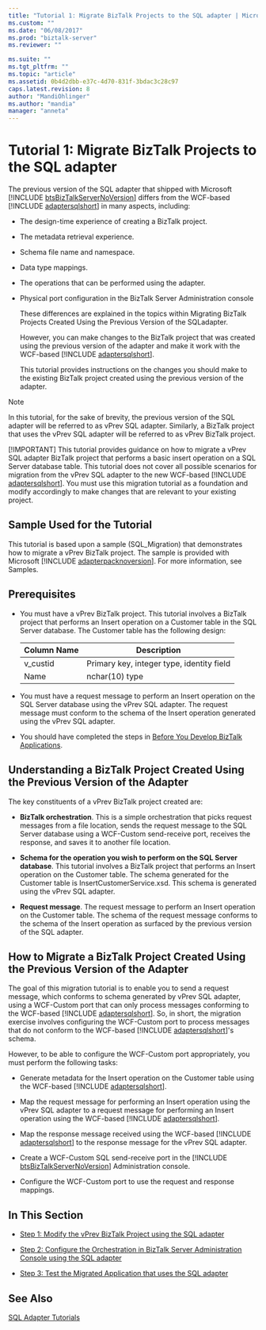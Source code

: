 ```yaml
---
title: "Tutorial 1: Migrate BizTalk Projects to the SQL adapter | Microsoft Docs"
ms.custom: ""
ms.date: "06/08/2017"
ms.prod: "biztalk-server"
ms.reviewer: ""

ms.suite: ""
ms.tgt_pltfrm: ""
ms.topic: "article"
ms.assetid: 0b4d2dbb-e37c-4d70-831f-3bdac3c28c97
caps.latest.revision: 8
author: "MandiOhlinger"
ms.author: "mandia"
manager: "anneta"
---
```

# Tutorial 1: Migrate BizTalk Projects to the SQL adapter
The previous version of the SQL adapter that shipped with Microsoft [!INCLUDE [btsBizTalkServerNoVersion](../../includes/btsbiztalkservernoversion-md.md)] differs from the WCF-based [!INCLUDE [adaptersqlshort](../../includes/adaptersqlshort-md.md)] in many aspects, including:  
  
- The design-time experience of creating a BizTalk project.  
  
- The metadata retrieval experience.  
  
- Schema file name and namespace.  
  
- Data type mappings.  
  
- The operations that can be performed using the adapter.  
  
- Physical port configuration in the BizTalk Server Administration console  
  
  These differences are explained in the topics within Migrating BizTalk Projects Created Using the Previous Version of the SQLadapter.  
  
  However, you can make changes to the BizTalk project that was created using the previous version of the adapter and make it work with the WCF-based [!INCLUDE [adaptersqlshort](../../includes/adaptersqlshort-md.md)].  
  
  This tutorial provides instructions on the changes you should make to the existing BizTalk project created using the previous version of the adapter.  
  
> [!NOTE]
>  In this tutorial, for the sake of brevity, the previous version of the SQL adapter will be referred to as vPrev SQL adapter. Similarly, a BizTalk project that uses the vPrev SQL adapter will be referred to as vPrev BizTalk project.  
> 
> [!IMPORTANT]
>  This tutorial provides guidance on how to migrate a vPrev SQL adapter BizTalk project that performs a basic insert operation on a SQL Server database table. This tutorial does not cover all possible scenarios for migration from the vPrev SQL adapter to the new WCF-based [!INCLUDE [adaptersqlshort](../../includes/adaptersqlshort-md.md)]. You must use this migration tutorial as a foundation and modify accordingly to make changes that are relevant to your existing project.  
  
## Sample Used for the Tutorial  
 This tutorial is based upon a sample (SQL_Migration) that demonstrates how to migrate a vPrev BizTalk project. The sample is provided with Microsoft [!INCLUDE [adapterpacknoversion](../../includes/adapterpacknoversion-md.md)]. For more information, see Samples.  
  
## Prerequisites  
  
-   You must have a vPrev BizTalk project. This tutorial involves a BizTalk project that performs an Insert operation on a Customer table in the SQL Server database. The Customer table has the following design:  
  
    |Column Name|Description|  
    |-----------------|-----------------|  
    |v_custid|Primary key, integer type, identity field|  
    |Name|nchar(10) type|  
  
-   You must have a request message to perform an Insert operation on the SQL Server database using the vPrev SQL adapter. The request message must conform to the schema of the Insert operation generated using the vPrev SQL adapter.  
  
-   You should have completed the steps in [Before You Develop BizTalk Applications](http://msdn.microsoft.com/library/3539741d-5266-43d4-9b7b-73e82f0ed4f6).  
  
## Understanding a BizTalk Project Created Using the Previous Version of the Adapter  
 The key constituents of a vPrev BizTalk project created are:  
  
-   **BizTalk orchestration**. This is a simple orchestration that picks request messages from a file location, sends the request message to the SQL Server database using a WCF-Custom send-receive port, receives the response, and saves it to another file location.  
  
-   **Schema for the operation you wish to perform on the SQL Server database**. This tutorial involves a BizTalk project that performs an Insert operation on the Customer table. The schema generated for the Customer table is InsertCustomerService.xsd. This schema is generated using the vPrev SQL adapter.  
  
-   **Request message**. The request message to perform an Insert operation on the Customer table. The schema of the request message conforms to the schema of the Insert operation as surfaced by the previous version of the SQL adapter.  
  
## How to Migrate a BizTalk Project Created Using the Previous Version of the Adapter  
 The goal of this migration tutorial is to enable you to send a request message, which conforms to schema generated by vPrev SQL adapter, using a WCF-Custom port that can only process messages conforming to the WCF-based [!INCLUDE [adaptersqlshort](../../includes/adaptersqlshort-md.md)]. So, in short, the migration exercise involves configuring the WCF-Custom port to process messages that do not conform to the WCF-based [!INCLUDE [adaptersqlshort](../../includes/adaptersqlshort-md.md)]'s schema.  
  
 However, to be able to configure the WCF-Custom port appropriately, you must perform the following tasks:  
  
- Generate metadata for the Insert operation on the Customer table using the WCF-based [!INCLUDE [adaptersqlshort](../../includes/adaptersqlshort-md.md)].  
  
- Map the request message for performing an Insert operation using the vPrev SQL adapter to a request message for performing an Insert operation using the WCF-based [!INCLUDE [adaptersqlshort](../../includes/adaptersqlshort-md.md)].  
  
- Map the response message received using the WCF-based [!INCLUDE [adaptersqlshort](../../includes/adaptersqlshort-md.md)] to the response message for the vPrev SQL adapter.  
  
- Create a WCF-Custom SQL send-receive port in the [!INCLUDE [btsBizTalkServerNoVersion](../../includes/btsbiztalkservernoversion-md.md)] Administration console.  
  
- Configure the WCF-Custom port to use the request and response mappings.  
  
## In This Section  
  
-   [Step 1: Modify the vPrev BizTalk Project using the SQL adapter](../../adapters-and-accelerators/adapter-sql/step-1-modify-the-vprev-biztalk-project-using-the-sql-adapter.md)  
  
-   [Step 2: Configure the Orchestration in BizTalk Server Administration Console using the SQL adapter](../../adapters-and-accelerators/adapter-sql/step-2-configure-the-orchestration-to-use-the-sql-adapter-in-biztalk-server.md)  
  
-   [Step 3: Test the Migrated Application that uses the SQL adapter](../../adapters-and-accelerators/adapter-sql/step-3-test-the-migrated-application-that-uses-the-sql-adapter.md)  
  
## See Also  
 [SQL Adapter Tutorials](../../adapters-and-accelerators/adapter-sql/sql-adapter-tutorials.md)